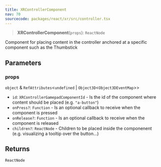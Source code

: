 ```yaml
---
title: XRControllerComponent
nav: 70
sourcecode: packages/react/xr/src/controller.tsx
---
```


> **XRControllerComponent**(`props`): `ReactNode`

Component for placing content in the controller anchored at a specific component such as the Thumbstick

## Parameters

### props

`object` & `RefAttributes`\<`undefined` \| `Object3D`\<`Object3DEventMap`\>\>

* `id`: `XRControllerGamepadComponentId` - Is the id of the component where content should be placed (e.g. `"a-button"`)
* `onPress?`: `Function` - Is an optional callback to receive when the component is pressed
* `onRelease?`: `Function` - Is an optional callback to receive when the component is released
* `children?`: `ReactNode` - Children to be placed inside the componenent (e.g. visualizing a tooltip over the button...)

## Returns

`ReactNode`
